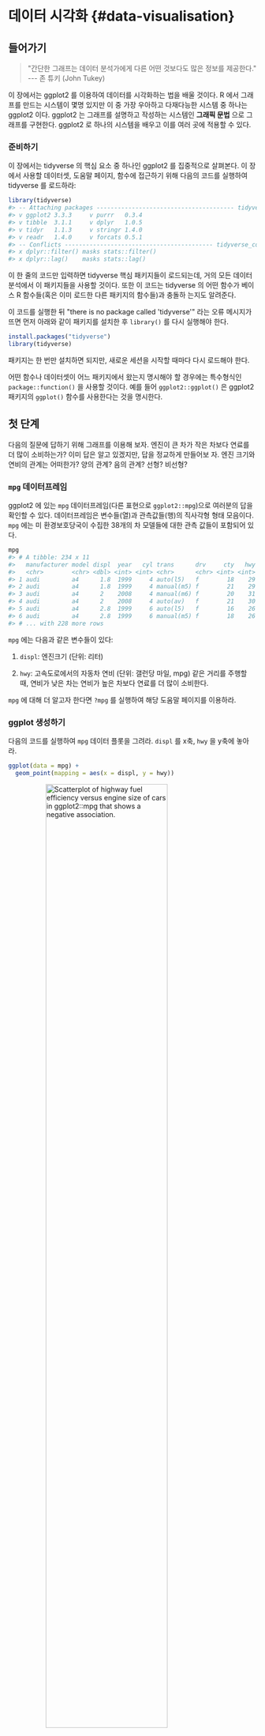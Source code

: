 # 데이터 시각화 {#data-visualisation}

## 들어가기

> "간단한 그래프는 데이터 분석가에게 다른 어떤 것보다도 많은 정보를 제공한다." 
--- 존 튜키 (John Tukey)

이 장에서는 ggplot2 를 이용하여 데이터를 시각화하는 법을 배울 것이다.
R 에서 그래프를 만드는 시스템이 몇명 있지만 이 중 가장 우아하고 다재다능한 
시스템 중 하나는 ggplot2 이다.
ggplot2 는 그래프를 설명하고 작성하는 시스템인 **그래픽 문법** 으로 그래프를 
구현한다.
ggplot2 로 하나의 시스템을 배우고 이를 여러 곳에 적용할 수 있다.

### 준비하기

이 장에서는 tidyverse 의 핵심 요소 중 하나인 ggplot2 를 집중적으로 살펴본다.
이 장에서 사용할 데이터셋, 도움말 페이지, 함수에 접근하기 위해 다음의 코드를 
실행하여 tidyverse 를 로드하라:


```r
library(tidyverse)
#> -- Attaching packages --------------------------------------- tidyverse 1.3.1 --
#> v ggplot2 3.3.3     v purrr   0.3.4
#> v tibble  3.1.1     v dplyr   1.0.5
#> v tidyr   1.1.3     v stringr 1.4.0
#> v readr   1.4.0     v forcats 0.5.1
#> -- Conflicts ------------------------------------------ tidyverse_conflicts() --
#> x dplyr::filter() masks stats::filter()
#> x dplyr::lag()    masks stats::lag()
```

이 한 줄의 코드만 입력하면 tidyverse 핵심 패키지들이 로드되는데, 거의 모든
데이터 분석에서 이 패키지들을 사용할 것이다. 또한 이 코드는 tidyverse 의 어떤 
함수가 베이스 R 함수들(혹은 이미 로드한 다른 패키지의 함수들)과 충돌하
는지도 알려준다.

이 코드를 실행한 뒤 "there is no package called 'tidyverse'" 라는 오류 메시지가 
뜨면 먼저 아래와 같이 패키지를 설치한 후 `library()` 를 다시 실행해야 한다.


```r
install.packages("tidyverse")
library(tidyverse)
```

패키지는 한 번만 설치하면 되지만, 새로운 세션을 시작할 때마다 다시 로드해야 한다.

어떤 함수나 데이터셋이 어느 패키지에서 왔는지 명시해야 할 경우에는 특수형식인 
`package::function()` 을 사용할 것이다.
예를 들어 `ggplot2::ggplot()` 은 ggplot2 패키지의 `ggplot()` 함수를 사용한다는 
것을 명시한다.

## 첫 단계

다음의 질문에 답하기 위해 그래프를 이용해 보자. 엔진이 큰 차가 작은 차보다
연료를 더 많이 소비하는가? 이미 답은 알고 있겠지만, 답을 정교하게 만들어보
자. 엔진 크기와 연비의 관계는 어떠한가? 양의 관계? 음의 관계? 선형? 비선형?

### `mpg` 데이터프레임

ggplot2 에 있는 `mpg` 데이터프레임(다른 표현으로 `ggplot2::mpg`)으로 여러분의 답을 
확인할 수 있다. 데이터프레임은 변수들(열)과 관측값들(행)의 직사각형 형태 
모음이다. `mpg` 에는 미 환경보호당국이 수집한 38개의 차 모델들에 대한 관측
값들이 포함되어 있다.


```r
mpg
#> # A tibble: 234 x 11
#>   manufacturer model displ  year   cyl trans      drv     cty   hwy fl    class 
#>   <chr>        <chr> <dbl> <int> <int> <chr>      <chr> <int> <int> <chr> <chr> 
#> 1 audi         a4      1.8  1999     4 auto(l5)   f        18    29 p     compa~
#> 2 audi         a4      1.8  1999     4 manual(m5) f        21    29 p     compa~
#> 3 audi         a4      2    2008     4 manual(m6) f        20    31 p     compa~
#> 4 audi         a4      2    2008     4 auto(av)   f        21    30 p     compa~
#> 5 audi         a4      2.8  1999     6 auto(l5)   f        16    26 p     compa~
#> 6 audi         a4      2.8  1999     6 manual(m5) f        18    26 p     compa~
#> # ... with 228 more rows
```

`mpg` 에는 다음과 같은 변수들이 있다:

1.  `displ`: 엔진크기 (단위: 리터)

2.  `hwy`:  고속도로에서의 자동차 연비 (단위: 갤런당 마일, mpg)
    같은 거리를 주행할 때, 연비가 낮은 차는 연비가 높은 차보다 연료를 더 많이 소비한다.

`mpg` 에 대해 더 알고자 한다면 `?mpg` 를 실행하여 해당 도움말 페이지를 이용하라.

### ggplot 생성하기

다음의 코드를 실행하여 `mpg` 데이터 플롯을 그려라. `displ` 를 x축, `hwy` 을 y축에 놓아라.


```r
ggplot(data = mpg) + 
  geom_point(mapping = aes(x = displ, y = hwy))
```

<img src="data-visualize_files/figure-html/unnamed-chunk-3-1.png" title="Scatterplot of highway fuel efficiency versus engine size of cars in ggplot2::mpg that shows a negative association." alt="Scatterplot of highway fuel efficiency versus engine size of cars in ggplot2::mpg that shows a negative association." width="70%" style="display: block; margin: auto;" />

이 플롯은 엔진 크기(`displ`)와 연비(`hwy`) 사이에 음의 관계가 있음을 보여준다.
다른 말로 하면 엔진이 큰 차들은 연료를 더 많이 소비한다. 
이제 연비와 엔진크기에 대한 여러분의 가설이 확인되거나 반증되었는가?

ggplot2 에서는, `ggplot()` 함수로 플롯을 시작한다.
`ggplot()` 을 하면 좌표시스템이 생성되고 레이어를 추가할 수 있다. 
`ggplot()` 의 첫 번째 인수는 그래프에서 사용할 데이터셋이다. 
따라서 `ggplot(data = mpg)` 를 하면 빈 그래프가 생성되지만,
그리 흥미로운 것이 아니므로 생략하겠다.
그래프는 `ggplot()` 에 하나 이상의 레이어를 추가해서 완성된다. 
함수 `geom_point()` 는 플롯에 점 레이어를 추가하여 산점도를 생성한다. 
ggplot2에는 여러 지옴(geom) 함수가 있는데, 각각은 플롯에 다른 유형의 레이어를 추가한다. 
이 장에서 다양한 함수를 배울 것이다.
ggplot2의 지옴 함수 각각에는 mapping 인수가 있다. 
이 인수는 데이터셋의 변수들이 시각적 속성으로 어떻게 매핑될지를 정의한다. 
이 인수는 항상 aes()와 쌍을 이루는데 `aes()` 의 `x`, `y` 인수는 x, y축으로 매핑될 변수를 지정한다. 
ggplot2 는 매핑된 변수를 `data` 인수(우리 경우엔 `mpg`)에서 찾는다.


### 그래프 작성 템플릿

이제 코드를 ggplot2로 그래프를 만드는, 재사용 가능한 템플릿으로 바꿔보자.
그래프를 만들려면 다음의 코드에서 괄호 안의 <>로 둘러쌓인 부분을, 해당되는
데이터셋, 지옴 함수, 매핑모음으로 바꾸어라.


```r
ggplot(data = <DATA>) + 
  <GEOM_FUNCTION>(mapping = aes(<MAPPINGS>))
```

The rest of this chapter will show you how to complete and extend this template to make different types of graphs.
We will begin with the `<MAPPINGS>` component.

### 연습문제

1.  Run `ggplot(data = mpg)`.
    What do you see?

2.  How many rows are in `mpg`?
    How many columns?

3.  What does the `drv` variable describe?
    Read the help for `?mpg` to find out.

4.  Make a scatterplot of `hwy` vs `cyl`.

5.  What happens if you make a scatterplot of `class` vs `drv`?
    Why is the plot not useful?

## Aesthetic mappings

> "The greatest value of a picture is when it forces us to notice what we never expected to see." --- John Tukey
In the plot below, one group of points (highlighted in red) seems to fall outside of the linear trend.
These cars have a higher mileage than you might expect.
How can you explain these cars?

<img src="data-visualize_files/figure-html/unnamed-chunk-5-1.png" title="Scatterplot of highway fuel efficiency versus engine size of cars in ggplot2::mpg that shows a negative association. Cars with engine size greater than 5 litres and highway fuel efficiency greater than 20 miles per gallon stand out from the rest of the data and are highlighted in red." alt="Scatterplot of highway fuel efficiency versus engine size of cars in ggplot2::mpg that shows a negative association. Cars with engine size greater than 5 litres and highway fuel efficiency greater than 20 miles per gallon stand out from the rest of the data and are highlighted in red." width="70%" style="display: block; margin: auto;" />

Let's hypothesize that the cars are hybrids.
One way to test this hypothesis is to look at the `class` value for each car.
The `class` variable of the `mpg` dataset classifies cars into groups such as compact, midsize, and SUV.
If the outlying points are hybrids, they should be classified as compact cars or, perhaps, subcompact cars (keep in mind that this data was collected before hybrid trucks and SUVs became popular).

You can add a third variable, like `class`, to a two dimensional scatterplot by mapping it to an **aesthetic**.
An aesthetic is a visual property of the objects in your plot.
Aesthetics include things like the size, the shape, or the color of your points.
You can display a point (like the one below) in different ways by changing the values of its aesthetic properties.
Since we already use the word "value" to describe data, let's use the word "level" to describe aesthetic properties.
Here we change the levels of a point's size, shape, and color to make the point small, triangular, or blue:

<img src="data-visualize_files/figure-html/unnamed-chunk-6-1.png" title="Diagram that shows four plotting characters next to each other. The first is a large circle, the second is a small circle, the third is a triangle, and the fourth is a blue circle." alt="Diagram that shows four plotting characters next to each other. The first is a large circle, the second is a small circle, the third is a triangle, and the fourth is a blue circle." width="70%" style="display: block; margin: auto;" />

You can convey information about your data by mapping the aesthetics in your plot to the variables in your dataset.
For example, you can map the colours of your points to the `class` variable to reveal the class of each car.


```r
ggplot(data = mpg) + 
  geom_point(mapping = aes(x = displ, y = hwy, color = class))
```

<img src="data-visualize_files/figure-html/unnamed-chunk-7-1.png" title="Scatterplot of highway fuel efficiency versus engine size of cars in ggplot2::mpg that shows a negative association. The points representing each car are coloured according to the class of the car. The legend on the right of the plot shows the mapping between colours and levels of the class variable: 2seater, compact, midsize, minivan, pickup, or suv." alt="Scatterplot of highway fuel efficiency versus engine size of cars in ggplot2::mpg that shows a negative association. The points representing each car are coloured according to the class of the car. The legend on the right of the plot shows the mapping between colours and levels of the class variable: 2seater, compact, midsize, minivan, pickup, or suv." width="70%" style="display: block; margin: auto;" />

(If you prefer British English, like Hadley, you can use `colour` instead of `color`.)

To map an aesthetic to a variable, associate the name of the aesthetic to the name of the variable inside `aes()`.
ggplot2 will automatically assign a unique level of the aesthetic (here a unique color) to each unique value of the variable, a process known as **scaling**.
ggplot2 will also add a legend that explains which levels correspond to which values.

The colours reveal that many of the unusual points (with engine size greater than 5 litres and highway fuel efficiency greater than 20 miles per gallon) are two-seater cars.
These cars don't seem like hybrids, and are, in fact, sports cars!
Sports cars have large engines like SUVs and pickup trucks, but small bodies like midsize and compact cars, which improves their gas mileage.
In hindsight, these cars were unlikely to be hybrids since they have large engines.

In the above example, we mapped `class` to the color aesthetic, but we could have mapped `class` to the size aesthetic in the same way.
In this case, the exact size of each point would reveal its class affiliation.
We get a *warning* here, because mapping an unordered variable (`class`) to an ordered aesthetic (`size`) is not a good idea.


```r
ggplot(data = mpg) + 
  geom_point(mapping = aes(x = displ, y = hwy, size = class))
#> Warning: Using size for a discrete variable is not advised.
```

<img src="data-visualize_files/figure-html/unnamed-chunk-8-1.png" title="Scatterplot of highway fuel efficiency versus engine size of cars in ggplot2::mpg that shows a negative association. The points representing each car are sized according to the class of the car. The legend on the right of the plot shows the mapping between colours and levels of the class variable -- going from small to large: 2seater, compact, midsize, minivan, pickup, or suv." alt="Scatterplot of highway fuel efficiency versus engine size of cars in ggplot2::mpg that shows a negative association. The points representing each car are sized according to the class of the car. The legend on the right of the plot shows the mapping between colours and levels of the class variable -- going from small to large: 2seater, compact, midsize, minivan, pickup, or suv." width="70%" style="display: block; margin: auto;" />

Or we could have mapped `class` to the *alpha* aesthetic, which controls the transparency of the points, or to the shape aesthetic, which controls the shape of the points.


```r
# Left
ggplot(data = mpg) + 
  geom_point(mapping = aes(x = displ, y = hwy, alpha = class))
# Right
ggplot(data = mpg) + 
  geom_point(mapping = aes(x = displ, y = hwy, shape = class))
```

<img src="data-visualize_files/figure-html/unnamed-chunk-9-1.png" title="Two scatterplots next to each other, both visualizing highway fuel efficiency versus engine size of cars in ggplot2::mpg and showing a negative association. In the plot on the left class is mapped to the alpha aesthetic, resulting in different transparency levels for each level of class. In the plot on the right class is mapped the shape aesthetic, resulting in different plotting character shapes for each level of class. Each plot comes with a legend that shows the mapping between alpha level or shape and levels of the class variable." alt="Two scatterplots next to each other, both visualizing highway fuel efficiency versus engine size of cars in ggplot2::mpg and showing a negative association. In the plot on the left class is mapped to the alpha aesthetic, resulting in different transparency levels for each level of class. In the plot on the right class is mapped the shape aesthetic, resulting in different plotting character shapes for each level of class. Each plot comes with a legend that shows the mapping between alpha level or shape and levels of the class variable." width="50%" /><img src="data-visualize_files/figure-html/unnamed-chunk-9-2.png" title="Two scatterplots next to each other, both visualizing highway fuel efficiency versus engine size of cars in ggplot2::mpg and showing a negative association. In the plot on the left class is mapped to the alpha aesthetic, resulting in different transparency levels for each level of class. In the plot on the right class is mapped the shape aesthetic, resulting in different plotting character shapes for each level of class. Each plot comes with a legend that shows the mapping between alpha level or shape and levels of the class variable." alt="Two scatterplots next to each other, both visualizing highway fuel efficiency versus engine size of cars in ggplot2::mpg and showing a negative association. In the plot on the left class is mapped to the alpha aesthetic, resulting in different transparency levels for each level of class. In the plot on the right class is mapped the shape aesthetic, resulting in different plotting character shapes for each level of class. Each plot comes with a legend that shows the mapping between alpha level or shape and levels of the class variable." width="50%" />

What happened to the SUVs?
ggplot2 will only use six shapes at a time.
By default, additional groups will go unplotted when you use the shape aesthetic.

For each aesthetic, you use `aes()` to associate the name of the aesthetic with a variable to display.
The `aes()` function gathers together each of the aesthetic mappings used by a layer and passes them to the layer's mapping argument.
The syntax highlights a useful insight about `x` and `y`: the x and y locations of a point are themselves aesthetics, visual properties that you can map to variables to display information about the data.

Once you map an aesthetic, ggplot2 takes care of the rest.
It selects a reasonable scale to use with the aesthetic, and it constructs a legend that explains the mapping between levels and values.
For x and y aesthetics, ggplot2 does not create a legend, but it creates an axis line with tick marks and a label.
The axis line acts as a legend; it explains the mapping between locations and values.

You can also *set* the aesthetic properties of your geom manually.
For example, we can make all of the points in our plot blue:


```r
ggplot(data = mpg) + 
  geom_point(mapping = aes(x = displ, y = hwy), color = "blue")
```

<img src="data-visualize_files/figure-html/unnamed-chunk-10-1.png" title="Scatterplot of highway fuel efficiency versus engine size of cars in ggplot2::mpg that shows a negative association. All points are blue." alt="Scatterplot of highway fuel efficiency versus engine size of cars in ggplot2::mpg that shows a negative association. All points are blue." width="70%" style="display: block; margin: auto;" />

Here, the color doesn't convey information about a variable, but only changes the appearance of the plot.
To set an aesthetic manually, set the aesthetic by name as an argument of your geom function; i.e. it goes *outside* of `aes()`.
You'll need to pick a level that makes sense for that aesthetic:

-   The name of a color as a character string.

-   The size of a point in mm.

-   The shape of a point as a number, as shown in Figure \@ref(fig:shapes).

<div class="figure" style="text-align: center">
<img src="data-visualize_files/figure-html/shapes-1.png" alt="Mapping between shapes and the numbers that represent them: 0 - square, 1 - circle, 2 - triangle point up, 3 - plus, 4 - cross, 5 - diamond, 6 - triangle point down, 7 - square cross, 8 - star, 9 - diamond plus, 10 - circle plus, 11 - triangles up and down, 12 - square plus, 13 - circle cross, 14 - square and triangle down, 15 - filled square, 16 - filled circle, 17 - filled triangle point-up, 18 - filled diamond, 19 - solid circle, 20 - bullet (smaller circle), 21 - filled circle blue, 22 - filled square blue, 23 - filled diamond blue, 24 - filled triangle point-up blue, 25 - filled triangle point down blue." width="75%" />
<p class="caption">(\#fig:shapes)R has 25 built in shapes that are identified by numbers. There are some seeming duplicates: for example, 0, 15, and 22 are all squares. The difference comes from the interaction of the `colour` and `fill` aesthetics. The hollow shapes (0--14) have a border determined by `colour`; the solid shapes (15--20) are filled with `colour`; the filled shapes (21--24) have a border of `colour` and are filled with `fill`.</p>
</div>
### Exercises
1.  What's gone wrong with this code?
    Why are the points not blue?
    
    ```r
    ggplot(data = mpg) + 
      geom_point(mapping = aes(x = displ, y = hwy, color = "blue"))
    ```
    
    <img src="data-visualize_files/figure-html/unnamed-chunk-11-1.png" title="Scatterplot of highway fuel efficiency versus engine size of cars in ggplot2::mpg that shows a negative association. All points are red and the legend shows a red point that is mapped to the word 'blue'." alt="Scatterplot of highway fuel efficiency versus engine size of cars in ggplot2::mpg that shows a negative association. All points are red and the legend shows a red point that is mapped to the word 'blue'." width="70%" style="display: block; margin: auto;" />

2.  Which variables in `mpg` are categorical?
    Which variables are continuous?
    (Hint: type `?mpg` to read the documentation for the dataset).
    How can you see this information when you run `mpg`?

3.  Map a continuous variable to `color`, `size`, and `shape`.
    How do these aesthetics behave differently for categorical vs. continuous variables?

4.  What happens if you map the same variable to multiple aesthetics?

5.  What does the `stroke` aesthetic do?
    What shapes does it work with?
    (Hint: use `?geom_point`)

6.  What happens if you map an aesthetic to something other than a variable name, like `aes(colour = displ < 5)`?
    Note, you'll also need to specify x and y.

## Common problems

As you start to run R code, you're likely to run into problems.
Don't worry --- it happens to everyone.
I have been writing R code for years, and every day I still write code that doesn't work!

Start by carefully comparing the code that you're running to the code in the book.
R is extremely picky, and a misplaced character can make all the difference.
Make sure that every `(` is matched with a `)` and every `"` is paired with another `"`.
Sometimes you'll run the code and nothing happens.
Check the left-hand of your console: if it's a `+`, it means that R doesn't think you've typed a complete expression and it's waiting for you to finish it.
In this case, it's usually easy to start from scratch again by pressing ESCAPE to abort processing the current command.

One common problem when creating ggplot2 graphics is to put the `+` in the wrong place: it has to come at the end of the line, not the start.
In other words, make sure you haven't accidentally written code like this:

``` {.r}
ggplot(data = mpg) 
+ geom_point(mapping = aes(x = displ, y = hwy))
```

If you're still stuck, try the help.
You can get help about any R function by running `?function_name` in the console, or selecting the function name and pressing F1 in RStudio.
Don't worry if the help doesn't seem that helpful - instead skip down to the examples and look for code that matches what you're trying to do.

If that doesn't help, carefully read the error message.
Sometimes the answer will be buried there!
But when you're new to R, the answer might be in the error message but you don't yet know how to understand it.
Another great tool is Google: try googling the error message, as it's likely someone else has had the same problem, and has gotten help online.

## Facets

One way to add additional variables is with aesthetics.
Another way, particularly useful for categorical variables, is to split your plot into **facets**, subplots that each display one subset of the data.

To facet your plot by a single variable, use `facet_wrap()`.
The first argument of `facet_wrap()` is a formula, which you create with `~` followed by a variable name (here, "formula" is the bane if a data structure in R, not a synonym for "equation").
The variable that you pass to `facet_wrap()` should be discrete.


```r
ggplot(data = mpg) + 
  geom_point(mapping = aes(x = displ, y = hwy)) + 
  facet_grid(drv ~ cyl)
```

<img src="data-visualize_files/figure-html/unnamed-chunk-12-1.png" title="Scatterplot of highway fuel efficiency versus engine size of cars in ggplot2::mpg, faceted by class, with facets spanning two rows." alt="Scatterplot of highway fuel efficiency versus engine size of cars in ggplot2::mpg, faceted by class, with facets spanning two rows." width="70%" style="display: block; margin: auto;" />

To facet your plot on the combination of two variables, add `facet_grid()` to your plot call.
The first argument of `facet_grid()` is also a formula.
This time the formula should contain two variable names separated by a `~`.


```r
ggplot(data = mpg) + 
  geom_point(mapping = aes(x = displ, y = hwy)) + 
  facet_grid(drv ~ cyl)
```

<img src="data-visualize_files/figure-html/unnamed-chunk-13-1.png" title="Scatterplot of highway fuel efficiency versus engine size of cars in ggplot2::mpg, faceted by number of cylinders across rows and by type of drive train across columns. This results in a 4x3 grid of 12 facets. Some of these facets have no observations: 5 cylinders and 4 wheel drive, 4 or 5 cylinders and front wheel drive." alt="Scatterplot of highway fuel efficiency versus engine size of cars in ggplot2::mpg, faceted by number of cylinders across rows and by type of drive train across columns. This results in a 4x3 grid of 12 facets. Some of these facets have no observations: 5 cylinders and 4 wheel drive, 4 or 5 cylinders and front wheel drive." width="70%" style="display: block; margin: auto;" />

If you prefer to not facet in the rows or columns dimension, use a `.` instead of a variable name, e.g. `+ facet_grid(. ~ cyl)`.

### Exercises

1.  What happens if you facet on a continuous variable?

2.  What do the empty cells in plot with `facet_grid(drv ~ cyl)` mean?
    How do they relate to this plot?

    
    ```r
    ggplot(data = mpg) + 
      geom_point(mapping = aes(x = drv, y = cyl))
    ```
    
    <img src="data-visualize_files/figure-html/unnamed-chunk-14-1.png" title="Scatterplot of number of cycles versus type of drive train of cars in ggplot2::mpg. Shows that there are no cars with 5 cylinders that are 4 wheel drive or with 4 or 5 cylinders that are front wheel drive." alt="Scatterplot of number of cycles versus type of drive train of cars in ggplot2::mpg. Shows that there are no cars with 5 cylinders that are 4 wheel drive or with 4 or 5 cylinders that are front wheel drive." width="70%" style="display: block; margin: auto;" />

3.  What plots does the following code make?
    What does `.` do?

    
    ```r
    ggplot(data = mpg) + 
      geom_point(mapping = aes(x = displ, y = hwy)) +
      facet_grid(drv ~ .)
    ggplot(data = mpg) + 
      geom_point(mapping = aes(x = displ, y = hwy)) +
      facet_grid(. ~ cyl)
    ```

4.  Take the first faceted plot in this section:

    
    ```r
    ggplot(data = mpg) + 
      geom_point(mapping = aes(x = displ, y = hwy)) + 
      facet_wrap(~ class, nrow = 2)
    ```

    What are the advantages to using faceting instead of the colour aesthetic?
    What are the disadvantages?
    How might the balance change if you had a larger dataset?

5.  Read `?facet_wrap`.
    What does `nrow` do?
    What does `ncol` do?
    What other options control the layout of the individual panels?
    Why doesn't `facet_grid()` have `nrow` and `ncol` arguments?

6.  Which of the following two plots makes it easier to compare engine size (`displ`) across cars with different drive trains?
    What does this say about when to place a faceting variable across rows or columns?

    
    ```r
    ggplot(data = mpg) + 
      geom_point(mapping = aes(x = displ, y = hwy)) + 
      facet_grid(drv ~ .)
    ggplot(data = mpg) + 
      geom_point(mapping = aes(x = displ, y = hwy)) + 
      facet_grid(. ~ drv)
    ```
    
    <img src="data-visualize_files/figure-html/unnamed-chunk-17-1.png" title="Two faceted plots, both visualizing highway fuel efficiency versus engine size of cars in ggplot2::mpg, faceted by drive train. In the top plot, facet are organized across rows and in the second, across columns." alt="Two faceted plots, both visualizing highway fuel efficiency versus engine size of cars in ggplot2::mpg, faceted by drive train. In the top plot, facet are organized across rows and in the second, across columns." width="70%" style="display: block; margin: auto;" /><img src="data-visualize_files/figure-html/unnamed-chunk-17-2.png" title="Two faceted plots, both visualizing highway fuel efficiency versus engine size of cars in ggplot2::mpg, faceted by drive train. In the top plot, facet are organized across rows and in the second, across columns." alt="Two faceted plots, both visualizing highway fuel efficiency versus engine size of cars in ggplot2::mpg, faceted by drive train. In the top plot, facet are organized across rows and in the second, across columns." width="70%" style="display: block; margin: auto;" />

7.  Recreate this plot using `facet_wrap()` instead of `facet_grid()`.
    How do the positions of the facet labels change?

    
    ```r
    ggplot(data = mpg) + 
      geom_point(mapping = aes(x = displ, y = hwy)) +
      facet_grid(drv ~ .)
    ```
    
    <img src="data-visualize_files/figure-html/unnamed-chunk-18-1.png" title="Scatterplot of highway fuel efficiency versus engine size of cars in ggplot2::mpg, faceted by type of drive train across rows." alt="Scatterplot of highway fuel efficiency versus engine size of cars in ggplot2::mpg, faceted by type of drive train across rows." width="70%" style="display: block; margin: auto;" />

## Geometric objects

How are these two plots similar?

<img src="data-visualize_files/figure-html/unnamed-chunk-19-1.png" title="Two plots: the plot on the left is a scatterplot of highway fuel efficiency versus engine size of cars in ggplot2::mpg and the plot on the right shows a smooth curve that follows the trajectory of the relationship between these variables. A confidence interval around the smooth curve is also displayed." alt="Two plots: the plot on the left is a scatterplot of highway fuel efficiency versus engine size of cars in ggplot2::mpg and the plot on the right shows a smooth curve that follows the trajectory of the relationship between these variables. A confidence interval around the smooth curve is also displayed." width="50%" /><img src="data-visualize_files/figure-html/unnamed-chunk-19-2.png" title="Two plots: the plot on the left is a scatterplot of highway fuel efficiency versus engine size of cars in ggplot2::mpg and the plot on the right shows a smooth curve that follows the trajectory of the relationship between these variables. A confidence interval around the smooth curve is also displayed." alt="Two plots: the plot on the left is a scatterplot of highway fuel efficiency versus engine size of cars in ggplot2::mpg and the plot on the right shows a smooth curve that follows the trajectory of the relationship between these variables. A confidence interval around the smooth curve is also displayed." width="50%" />

Both plots contain the same x variable, the same y variable, and both describe the same data.
But the plots are not identical.
Each plot uses a different visual object to represent the data.
In ggplot2 syntax, we say that they use different **geoms**.

A **geom** is the geometrical object that a plot uses to represent data.
People often describe plots by the type of geom that the plot uses.
For example, bar charts use bar geoms, line charts use line geoms, boxplots use boxplot geoms, and so on.
Scatterplots break the trend; they use the point geom.
As we see above, you can use different geoms to plot the same data.
The plot on the left uses the point geom, and the plot on the right uses the smooth geom, a smooth line fitted to the data.

To change the geom in your plot, change the geom function that you add to `ggplot()`.
For instance, to make the plots above, you can use this code:


```r
# left
ggplot(data = mpg) + 
  geom_point(mapping = aes(x = displ, y = hwy))
# right
ggplot(data = mpg) + 
  geom_smooth(mapping = aes(x = displ, y = hwy))
```

Every geom function in ggplot2 takes a `mapping` argument.
However, not every aesthetic works with every geom.
You could set the shape of a point, but you couldn't set the "shape" of a line.
On the other hand, you *could* set the linetype of a line.
`geom_smooth()` will draw a different line, with a different linetype, for each unique value of the variable that you map to linetype.


```r
ggplot(data = mpg) + 
  geom_smooth(mapping = aes(x = displ, y = hwy, linetype = drv))
```

<img src="data-visualize_files/figure-html/unnamed-chunk-21-1.png" title="A plot of highway fuel efficiency versus engine size of cars in ggplot2::mpg. The data are represented with smooth curves, which use a different line type (solid, dashed, or long dashed) for each type of drive train. Confidence intervals around the smooth curves are also displayed." alt="A plot of highway fuel efficiency versus engine size of cars in ggplot2::mpg. The data are represented with smooth curves, which use a different line type (solid, dashed, or long dashed) for each type of drive train. Confidence intervals around the smooth curves are also displayed." width="70%" style="display: block; margin: auto;" />

Here `geom_smooth()` separates the cars into three lines based on their `drv` value, which describes a car's drive train.
One line describes all of the points with a `4` value, one line describes all of the points with an `f` value, and one line describes all of the points with an `r` value.
Here, `4` stands for four-wheel drive, `f` for front-wheel drive, and `r` for rear-wheel drive.

If this sounds strange, we can make it more clear by overlaying the lines on top of the raw data and then colouring everything according to `drv`.

<img src="data-visualize_files/figure-html/unnamed-chunk-22-1.png" title="A plot of highway fuel efficiency versus engine size of cars in ggplot2::mpg. The data are represented with points (coloured by drive train) as well as smooth curves (where line type is determined based on drive train as well). Confidence intervals around the smooth curves are also displayed." alt="A plot of highway fuel efficiency versus engine size of cars in ggplot2::mpg. The data are represented with points (coloured by drive train) as well as smooth curves (where line type is determined based on drive train as well). Confidence intervals around the smooth curves are also displayed." width="70%" style="display: block; margin: auto;" />

Notice that this plot contains two geoms in the same graph!
If this makes you excited, buckle up.
You will learn how to place multiple geoms in the same plot very soon.

ggplot2 provides over 40 geoms, and extension packages provide even more (see <https://exts.ggplot2.tidyverse.org/gallery/> for a sampling).
The best way to get a comprehensive overview is the ggplot2 cheatsheet, which you can find at <http://rstudio.com/resources/cheatsheets>.
To learn more about any single geom, use help, e.g. `?geom_smooth`.

Many geoms, like `geom_smooth()`, use a single geometric object to display multiple rows of data.
For these geoms, you can set the `group` aesthetic to a categorical variable to draw multiple objects.
ggplot2 will draw a separate object for each unique value of the grouping variable.
In practice, ggplot2 will automatically group the data for these geoms whenever you map an aesthetic to a discrete variable (as in the `linetype` example).
It is convenient to rely on this feature because the group aesthetic by itself does not add a legend or distinguishing features to the geoms.


```r
ggplot(data = mpg) +
  geom_smooth(mapping = aes(x = displ, y = hwy))
              
ggplot(data = mpg) +
  geom_smooth(mapping = aes(x = displ, y = hwy, group = drv))
    
ggplot(data = mpg) +
  geom_smooth(
    mapping = aes(x = displ, y = hwy, color = drv),
    show.legend = FALSE
  )
```

<img src="data-visualize_files/figure-html/unnamed-chunk-23-1.png" title="Three plots, each with highway fuel efficiency on the y-axis and engine size of cars in ggplot2::mpg, where data are represented by a smooth curve. The first plot only has these two variables, the center plot has three separate smooth curves for each level of drive train, and the right plot not only has the same three separate smooth curves for each level of drive train but these curves are plotted in different colours, without a legend explaining which color maps to which level. Confidence intervals around the smooth curves are also displayed." alt="Three plots, each with highway fuel efficiency on the y-axis and engine size of cars in ggplot2::mpg, where data are represented by a smooth curve. The first plot only has these two variables, the center plot has three separate smooth curves for each level of drive train, and the right plot not only has the same three separate smooth curves for each level of drive train but these curves are plotted in different colours, without a legend explaining which color maps to which level. Confidence intervals around the smooth curves are also displayed." width="33%" /><img src="data-visualize_files/figure-html/unnamed-chunk-23-2.png" title="Three plots, each with highway fuel efficiency on the y-axis and engine size of cars in ggplot2::mpg, where data are represented by a smooth curve. The first plot only has these two variables, the center plot has three separate smooth curves for each level of drive train, and the right plot not only has the same three separate smooth curves for each level of drive train but these curves are plotted in different colours, without a legend explaining which color maps to which level. Confidence intervals around the smooth curves are also displayed." alt="Three plots, each with highway fuel efficiency on the y-axis and engine size of cars in ggplot2::mpg, where data are represented by a smooth curve. The first plot only has these two variables, the center plot has three separate smooth curves for each level of drive train, and the right plot not only has the same three separate smooth curves for each level of drive train but these curves are plotted in different colours, without a legend explaining which color maps to which level. Confidence intervals around the smooth curves are also displayed." width="33%" /><img src="data-visualize_files/figure-html/unnamed-chunk-23-3.png" title="Three plots, each with highway fuel efficiency on the y-axis and engine size of cars in ggplot2::mpg, where data are represented by a smooth curve. The first plot only has these two variables, the center plot has three separate smooth curves for each level of drive train, and the right plot not only has the same three separate smooth curves for each level of drive train but these curves are plotted in different colours, without a legend explaining which color maps to which level. Confidence intervals around the smooth curves are also displayed." alt="Three plots, each with highway fuel efficiency on the y-axis and engine size of cars in ggplot2::mpg, where data are represented by a smooth curve. The first plot only has these two variables, the center plot has three separate smooth curves for each level of drive train, and the right plot not only has the same three separate smooth curves for each level of drive train but these curves are plotted in different colours, without a legend explaining which color maps to which level. Confidence intervals around the smooth curves are also displayed." width="33%" />

To display multiple geoms in the same plot, add multiple geom functions to `ggplot()`:


```r
ggplot(data = mpg) + 
  geom_point(mapping = aes(x = displ, y = hwy)) +
  geom_smooth(mapping = aes(x = displ, y = hwy))
```

<img src="data-visualize_files/figure-html/unnamed-chunk-24-1.png" title="Scatterplot of highway fuel efficiency versus engine size of cars in ggplot2::mpg with a smooth curve overlaid. A confidence interval around the smooth curves is also displayed." alt="Scatterplot of highway fuel efficiency versus engine size of cars in ggplot2::mpg with a smooth curve overlaid. A confidence interval around the smooth curves is also displayed." width="70%" style="display: block; margin: auto;" />

This, however, introduces some duplication in our code.
Imagine if you wanted to change the y-axis to display `cty` instead of `hwy`.
You'd need to change the variable in two places, and you might forget to update one.
You can avoid this type of repetition by passing a set of mappings to `ggplot()`.
ggplot2 will treat these mappings as global mappings that apply to each geom in the graph.
In other words, this code will produce the same plot as the previous code:


```r
ggplot(data = mpg, mapping = aes(x = displ, y = hwy)) + 
  geom_point() + 
  geom_smooth()
```

If you place mappings in a geom function, ggplot2 will treat them as local mappings for the layer.
It will use these mappings to extend or overwrite the global mappings *for that layer only*.
This makes it possible to display different aesthetics in different layers.


```r
ggplot(data = mpg, mapping = aes(x = displ, y = hwy)) + 
  geom_point(mapping = aes(color = class)) + 
  geom_smooth()
```

<img src="data-visualize_files/figure-html/unnamed-chunk-26-1.png" title="Scatterplot of highway fuel efficiency versus engine size of cars in ggplot2::mpg, where points are coloured according to the car class. A smooth curve following the trajectory of the relationship between highway fuel efficiency versus engine size of cars is overlaid along with a confidence interval around it." alt="Scatterplot of highway fuel efficiency versus engine size of cars in ggplot2::mpg, where points are coloured according to the car class. A smooth curve following the trajectory of the relationship between highway fuel efficiency versus engine size of cars is overlaid along with a confidence interval around it." width="70%" style="display: block; margin: auto;" />

You can use the same idea to specify different `data` for each layer.
Here, our smooth line displays just a subset of the `mpg` dataset, the subcompact cars.
The local data argument in `geom_smooth()` overrides the global data argument in `ggplot()` for that layer only.


```r
ggplot(data = mpg, mapping = aes(x = displ, y = hwy)) + 
  geom_point(mapping = aes(color = class)) + 
  geom_smooth(data = filter(mpg, class == "subcompact"), se = FALSE)
```

<img src="data-visualize_files/figure-html/unnamed-chunk-27-1.png" title="Scatterplot of highway fuel efficiency versus engine size of cars in ggplot2::mpg, where points are coloured according to the car class. A smooth curve following the trajectory of the relationship between highway fuel efficiency versus engine size of subcompact cars is overlaid along with a confidence interval around it." alt="Scatterplot of highway fuel efficiency versus engine size of cars in ggplot2::mpg, where points are coloured according to the car class. A smooth curve following the trajectory of the relationship between highway fuel efficiency versus engine size of subcompact cars is overlaid along with a confidence interval around it." width="70%" style="display: block; margin: auto;" />

(You'll learn how `filter()` works in the chapter on data transformations: for now, just know that this command selects only the subcompact cars.)

### Exercises

1.  What geom would you use to draw a line chart?
    A boxplot?
    A histogram?
    An area chart?

2.  Run this code in your head and predict what the output will look like.
    Then, run the code in R and check your predictions.

    
    ```r
    ggplot(data = mpg, mapping = aes(x = displ, y = hwy, color = drv)) + 
      geom_point() + 
      geom_smooth(se = FALSE)
    ```

3.  What does `show.legend = FALSE` do?
    What happens if you remove it?\
    Why do you think I used it earlier in the chapter?

4.  What does the `se` argument to `geom_smooth()` do?

5.  Will these two graphs look different?
    Why/why not?

    
    ```r
    ggplot(data = mpg, mapping = aes(x = displ, y = hwy)) + 
      geom_point() + 
      geom_smooth()
    ggplot() + 
      geom_point(data = mpg, mapping = aes(x = displ, y = hwy)) + 
      geom_smooth(data = mpg, mapping = aes(x = displ, y = hwy))
    ```

6.  Recreate the R code necessary to generate the following graphs.
    Note that wherever a categorical variable is used in the plot, it's `drv`.

    <img src="data-visualize_files/figure-html/unnamed-chunk-30-1.png" title="There are six scatterplots in this figure, arranged in a 3x2 grid. In all plots highway fuel efficiency of cars in ggplot2::mpg are on the y-axis and engine size is on the x-axis. The first plot shows all points in black with a smooth curve overlaid on them. In the second plot points are also all black, with separate smooth curves overlaid for each level of drive train. On the third plot, points and the smooth curves are represented in different colours for each level of drive train. In the fourth plot the points are represented in different colours for each level of drive train but there is only a single smooth line fitted to the whole data. In the fifth plot, points are represented in different colours for each level of drive train, and a separate smooth curve with different line types are fitted to each level of drive train. And finally in the sixth plot points are represented in different colours for each level of drive train and they have a thick white border." alt="There are six scatterplots in this figure, arranged in a 3x2 grid. In all plots highway fuel efficiency of cars in ggplot2::mpg are on the y-axis and engine size is on the x-axis. The first plot shows all points in black with a smooth curve overlaid on them. In the second plot points are also all black, with separate smooth curves overlaid for each level of drive train. On the third plot, points and the smooth curves are represented in different colours for each level of drive train. In the fourth plot the points are represented in different colours for each level of drive train but there is only a single smooth line fitted to the whole data. In the fifth plot, points are represented in different colours for each level of drive train, and a separate smooth curve with different line types are fitted to each level of drive train. And finally in the sixth plot points are represented in different colours for each level of drive train and they have a thick white border." width="50%" /><img src="data-visualize_files/figure-html/unnamed-chunk-30-2.png" title="There are six scatterplots in this figure, arranged in a 3x2 grid. In all plots highway fuel efficiency of cars in ggplot2::mpg are on the y-axis and engine size is on the x-axis. The first plot shows all points in black with a smooth curve overlaid on them. In the second plot points are also all black, with separate smooth curves overlaid for each level of drive train. On the third plot, points and the smooth curves are represented in different colours for each level of drive train. In the fourth plot the points are represented in different colours for each level of drive train but there is only a single smooth line fitted to the whole data. In the fifth plot, points are represented in different colours for each level of drive train, and a separate smooth curve with different line types are fitted to each level of drive train. And finally in the sixth plot points are represented in different colours for each level of drive train and they have a thick white border." alt="There are six scatterplots in this figure, arranged in a 3x2 grid. In all plots highway fuel efficiency of cars in ggplot2::mpg are on the y-axis and engine size is on the x-axis. The first plot shows all points in black with a smooth curve overlaid on them. In the second plot points are also all black, with separate smooth curves overlaid for each level of drive train. On the third plot, points and the smooth curves are represented in different colours for each level of drive train. In the fourth plot the points are represented in different colours for each level of drive train but there is only a single smooth line fitted to the whole data. In the fifth plot, points are represented in different colours for each level of drive train, and a separate smooth curve with different line types are fitted to each level of drive train. And finally in the sixth plot points are represented in different colours for each level of drive train and they have a thick white border." width="50%" /><img src="data-visualize_files/figure-html/unnamed-chunk-30-3.png" title="There are six scatterplots in this figure, arranged in a 3x2 grid. In all plots highway fuel efficiency of cars in ggplot2::mpg are on the y-axis and engine size is on the x-axis. The first plot shows all points in black with a smooth curve overlaid on them. In the second plot points are also all black, with separate smooth curves overlaid for each level of drive train. On the third plot, points and the smooth curves are represented in different colours for each level of drive train. In the fourth plot the points are represented in different colours for each level of drive train but there is only a single smooth line fitted to the whole data. In the fifth plot, points are represented in different colours for each level of drive train, and a separate smooth curve with different line types are fitted to each level of drive train. And finally in the sixth plot points are represented in different colours for each level of drive train and they have a thick white border." alt="There are six scatterplots in this figure, arranged in a 3x2 grid. In all plots highway fuel efficiency of cars in ggplot2::mpg are on the y-axis and engine size is on the x-axis. The first plot shows all points in black with a smooth curve overlaid on them. In the second plot points are also all black, with separate smooth curves overlaid for each level of drive train. On the third plot, points and the smooth curves are represented in different colours for each level of drive train. In the fourth plot the points are represented in different colours for each level of drive train but there is only a single smooth line fitted to the whole data. In the fifth plot, points are represented in different colours for each level of drive train, and a separate smooth curve with different line types are fitted to each level of drive train. And finally in the sixth plot points are represented in different colours for each level of drive train and they have a thick white border." width="50%" /><img src="data-visualize_files/figure-html/unnamed-chunk-30-4.png" title="There are six scatterplots in this figure, arranged in a 3x2 grid. In all plots highway fuel efficiency of cars in ggplot2::mpg are on the y-axis and engine size is on the x-axis. The first plot shows all points in black with a smooth curve overlaid on them. In the second plot points are also all black, with separate smooth curves overlaid for each level of drive train. On the third plot, points and the smooth curves are represented in different colours for each level of drive train. In the fourth plot the points are represented in different colours for each level of drive train but there is only a single smooth line fitted to the whole data. In the fifth plot, points are represented in different colours for each level of drive train, and a separate smooth curve with different line types are fitted to each level of drive train. And finally in the sixth plot points are represented in different colours for each level of drive train and they have a thick white border." alt="There are six scatterplots in this figure, arranged in a 3x2 grid. In all plots highway fuel efficiency of cars in ggplot2::mpg are on the y-axis and engine size is on the x-axis. The first plot shows all points in black with a smooth curve overlaid on them. In the second plot points are also all black, with separate smooth curves overlaid for each level of drive train. On the third plot, points and the smooth curves are represented in different colours for each level of drive train. In the fourth plot the points are represented in different colours for each level of drive train but there is only a single smooth line fitted to the whole data. In the fifth plot, points are represented in different colours for each level of drive train, and a separate smooth curve with different line types are fitted to each level of drive train. And finally in the sixth plot points are represented in different colours for each level of drive train and they have a thick white border." width="50%" /><img src="data-visualize_files/figure-html/unnamed-chunk-30-5.png" title="There are six scatterplots in this figure, arranged in a 3x2 grid. In all plots highway fuel efficiency of cars in ggplot2::mpg are on the y-axis and engine size is on the x-axis. The first plot shows all points in black with a smooth curve overlaid on them. In the second plot points are also all black, with separate smooth curves overlaid for each level of drive train. On the third plot, points and the smooth curves are represented in different colours for each level of drive train. In the fourth plot the points are represented in different colours for each level of drive train but there is only a single smooth line fitted to the whole data. In the fifth plot, points are represented in different colours for each level of drive train, and a separate smooth curve with different line types are fitted to each level of drive train. And finally in the sixth plot points are represented in different colours for each level of drive train and they have a thick white border." alt="There are six scatterplots in this figure, arranged in a 3x2 grid. In all plots highway fuel efficiency of cars in ggplot2::mpg are on the y-axis and engine size is on the x-axis. The first plot shows all points in black with a smooth curve overlaid on them. In the second plot points are also all black, with separate smooth curves overlaid for each level of drive train. On the third plot, points and the smooth curves are represented in different colours for each level of drive train. In the fourth plot the points are represented in different colours for each level of drive train but there is only a single smooth line fitted to the whole data. In the fifth plot, points are represented in different colours for each level of drive train, and a separate smooth curve with different line types are fitted to each level of drive train. And finally in the sixth plot points are represented in different colours for each level of drive train and they have a thick white border." width="50%" /><img src="data-visualize_files/figure-html/unnamed-chunk-30-6.png" title="There are six scatterplots in this figure, arranged in a 3x2 grid. In all plots highway fuel efficiency of cars in ggplot2::mpg are on the y-axis and engine size is on the x-axis. The first plot shows all points in black with a smooth curve overlaid on them. In the second plot points are also all black, with separate smooth curves overlaid for each level of drive train. On the third plot, points and the smooth curves are represented in different colours for each level of drive train. In the fourth plot the points are represented in different colours for each level of drive train but there is only a single smooth line fitted to the whole data. In the fifth plot, points are represented in different colours for each level of drive train, and a separate smooth curve with different line types are fitted to each level of drive train. And finally in the sixth plot points are represented in different colours for each level of drive train and they have a thick white border." alt="There are six scatterplots in this figure, arranged in a 3x2 grid. In all plots highway fuel efficiency of cars in ggplot2::mpg are on the y-axis and engine size is on the x-axis. The first plot shows all points in black with a smooth curve overlaid on them. In the second plot points are also all black, with separate smooth curves overlaid for each level of drive train. On the third plot, points and the smooth curves are represented in different colours for each level of drive train. In the fourth plot the points are represented in different colours for each level of drive train but there is only a single smooth line fitted to the whole data. In the fifth plot, points are represented in different colours for each level of drive train, and a separate smooth curve with different line types are fitted to each level of drive train. And finally in the sixth plot points are represented in different colours for each level of drive train and they have a thick white border." width="50%" />
## Statistical transformations
Next, let's take a look at a bar chart.
Bar charts seem simple, but they are interesting because they reveal something subtle about plots.
Consider a basic bar chart, as drawn with `geom_bar()`.
The following chart displays the total number of diamonds in the `diamonds` dataset, grouped by `cut`.
The `diamonds` dataset is in the ggplot2 package and contains information on \~54,000 diamonds, including the `price`, `carat`, `color`, `clarity`, and `cut` of each diamond.
The chart shows that more diamonds are available with high quality cuts than with low quality cuts.

```r
ggplot(data = diamonds) + 
  geom_bar(mapping = aes(x = cut))
```

<img src="data-visualize_files/figure-html/unnamed-chunk-31-1.png" title="Bar chart of number of each each cut of diamond in the ggplots::diamonds dataset. There are roughly 1500 fair diamonds, 5000 good, 12000 very good, 14000 premium, and 22000 ideal cut diamonds." alt="Bar chart of number of each each cut of diamond in the ggplots::diamonds dataset. There are roughly 1500 fair diamonds, 5000 good, 12000 very good, 14000 premium, and 22000 ideal cut diamonds." width="70%" style="display: block; margin: auto;" />

On the x-axis, the chart displays `cut`, a variable from `diamonds`.
On the y-axis, it displays count, but count is not a variable in `diamonds`!
Where does count come from?
Many graphs, like scatterplots, plot the raw values of your dataset.
Other graphs, like bar charts, calculate new values to plot:

-   bar charts, histograms, and frequency polygons bin your data and then plot bin counts, the number of points that fall in each bin.

-   smoothers fit a model to your data and then plot predictions from the model.

-   boxplots compute a robust summary of the distribution and then display a specially formatted box.

The algorithm used to calculate new values for a graph is called a **stat**, short for statistical transformation.
The figure below describes how this process works with `geom_bar()`.

<img src="images/visualization-stat-bar.png" title="A figure demonstrating three steps of creating a bar chart: 1. geom_bar() begins with the diamonds data set. 2. geom_bar() transforms the data with the &quot;count&quot; stat, which returns a data set of cut values and counts. 3. geom_bar() uses the transformed data to build the plot. cut is mapped to the x-axis, count is mapped to the y-axis." alt="A figure demonstrating three steps of creating a bar chart: 1. geom_bar() begins with the diamonds data set. 2. geom_bar() transforms the data with the &quot;count&quot; stat, which returns a data set of cut values and counts. 3. geom_bar() uses the transformed data to build the plot. cut is mapped to the x-axis, count is mapped to the y-axis." width="100%" style="display: block; margin: auto;" />

You can learn which stat a geom uses by inspecting the default value for the `stat` argument.
For example, `?geom_bar` shows that the default value for `stat` is "count", which means that `geom_bar()` uses `stat_count()`.
`stat_count()` is documented on the same page as `geom_bar()`, and if you scroll down you can find a section called "Computed variables".
That describes how it computes two new variables: `count` and `prop`.

You can generally use geoms and stats interchangeably.
For example, you can recreate the previous plot using `stat_count()` instead of `geom_bar()`:


```r
ggplot(data = diamonds) + 
  stat_count(mapping = aes(x = cut))
```

<img src="data-visualize_files/figure-html/unnamed-chunk-33-1.png" title="Bar chart of number of each each cut of diamond in the ggplots::diamonds dataset. There are roughly 1500 fair diamonds, 5000 good, 12000 very good, 14000 premium, and 22000 ideal cut diamonds." alt="Bar chart of number of each each cut of diamond in the ggplots::diamonds dataset. There are roughly 1500 fair diamonds, 5000 good, 12000 very good, 14000 premium, and 22000 ideal cut diamonds." width="70%" style="display: block; margin: auto;" />

This works because every geom has a default stat; and every stat has a default geom.
This means that you can typically use geoms without worrying about the underlying statistical transformation.
There are three reasons you might need to use a stat explicitly:

1.  You might want to override the default stat.
    In the code below, I change the stat of `geom_bar()` from count (the default) to identity.
    This lets me map the height of the bars to the raw values of a $y$ variable.
    Unfortunately when people talk about bar charts casually, they might be referring to this type of bar chart, where the height of the bar is already present in the data, or the previous bar chart where the height of the bar is generated by counting rows.

    
    ```r
    demo <- tribble(
      ~cut,         ~freq,
      "Fair",       1610,
      "Good",       4906,
      "Very Good",  12082,
      "Premium",    13791,
      "Ideal",      21551
    )
    ggplot(data = demo) +
      geom_bar(mapping = aes(x = cut, y = freq), stat = "identity")
    ```
    
    <img src="data-visualize_files/figure-html/unnamed-chunk-34-1.png" title="Bar chart of number of each each cut of diamond in the ggplots::diamonds dataset. There are roughly 1500 fair diamonds, 5000 good, 22000 ideal, 14000 premium, and 12000 very good, cut diamonds." alt="Bar chart of number of each each cut of diamond in the ggplots::diamonds dataset. There are roughly 1500 fair diamonds, 5000 good, 22000 ideal, 14000 premium, and 12000 very good, cut diamonds." width="70%" style="display: block; margin: auto;" />

    (Don't worry that you haven't seen `<-` or `tribble()` before.
    You might be able to guess at their meaning from the context, and you'll learn exactly what they do soon!)

2.  You might want to override the default mapping from transformed variables to aesthetics.
    For example, you might want to display a bar chart of proportions, rather than counts:

    
    ```r
    ggplot(data = diamonds) + 
      geom_bar(mapping = aes(x = cut, y = after_stat(prop), group = 1))
    ```
    
    <img src="data-visualize_files/figure-html/unnamed-chunk-35-1.png" title="Bar chart of proportion of each each cut of diamond in the ggplots::diamonds dataset. Roughly, fair diamonds make up 0.03, good 0.09, very good 0.22, premium 26, and ideal 0.40." alt="Bar chart of proportion of each each cut of diamond in the ggplots::diamonds dataset. Roughly, fair diamonds make up 0.03, good 0.09, very good 0.22, premium 26, and ideal 0.40." width="70%" style="display: block; margin: auto;" />

    To find the variables computed by the stat, look for the section titled "computed variables" in the help for `geom_bar()`.

3.  You might want to draw greater attention to the statistical transformation in your code.
    For example, you might use `stat_summary()`, which summarises the y values for each unique x value, to draw attention to the summary that you're computing:

    
    ```r
    ggplot(data = diamonds) + 
      stat_summary(
        mapping = aes(x = cut, y = depth),
        fun.min = min,
        fun.max = max,
        fun = median
      )
    ```
    
    <img src="data-visualize_files/figure-html/unnamed-chunk-36-1.png" title="A plot with depth on the y-axis and cut on the x-axis (with levels fair, good, very good, premium, and ideal) of diamonds in ggplot2::diamonds. For each level of cut, vertical lines extend from minimum to maximum depth for diamonds in that cut category, and the median depth is indicated on the line with a point." alt="A plot with depth on the y-axis and cut on the x-axis (with levels fair, good, very good, premium, and ideal) of diamonds in ggplot2::diamonds. For each level of cut, vertical lines extend from minimum to maximum depth for diamonds in that cut category, and the median depth is indicated on the line with a point." width="70%" style="display: block; margin: auto;" />

ggplot2 provides over 20 stats for you to use.
Each stat is a function, so you can get help in the usual way, e.g. `?stat_bin`.
To see a complete list of stats, try the ggplot2 cheatsheet.

### Exercises

1.  What is the default geom associated with `stat_summary()`?
    How could you rewrite the previous plot to use that geom function instead of the stat function?

2.  What does `geom_col()` do?
    How is it different to `geom_bar()`?

3.  Most geoms and stats come in pairs that are almost always used in concert.
    Read through the documentation and make a list of all the pairs.
    What do they have in common?

4.  What variables does `stat_smooth()` compute?
    What parameters control its behaviour?

5.  In our proportion bar chart, we need to set `group = 1`.
    Why?
    In other words what is the problem with these two graphs?

    
    ```r
    ggplot(data = diamonds) + 
      geom_bar(mapping = aes(x = cut, y = after_stat(prop)))
    ggplot(data = diamonds) + 
      geom_bar(mapping = aes(x = cut, fill = color, y = after_stat(prop)))
    ```

## Position adjustments

There's one more piece of magic associated with bar charts.
You can colour a bar chart using either the `colour` aesthetic, or, more usefully, `fill`:


```r
ggplot(data = diamonds) + 
  geom_bar(mapping = aes(x = cut, colour = cut))
ggplot(data = diamonds) + 
  geom_bar(mapping = aes(x = cut, fill = cut))
```

<img src="data-visualize_files/figure-html/unnamed-chunk-38-1.png" title="Two bar charts of cut of diamonds in ggplot2::diamonds. In the first plot, the bars have coloured borders. In the second plot, they're filled with colours. Heights of the bars correspond to the number of diamonds in each cut category." alt="Two bar charts of cut of diamonds in ggplot2::diamonds. In the first plot, the bars have coloured borders. In the second plot, they're filled with colours. Heights of the bars correspond to the number of diamonds in each cut category." width="50%" /><img src="data-visualize_files/figure-html/unnamed-chunk-38-2.png" title="Two bar charts of cut of diamonds in ggplot2::diamonds. In the first plot, the bars have coloured borders. In the second plot, they're filled with colours. Heights of the bars correspond to the number of diamonds in each cut category." alt="Two bar charts of cut of diamonds in ggplot2::diamonds. In the first plot, the bars have coloured borders. In the second plot, they're filled with colours. Heights of the bars correspond to the number of diamonds in each cut category." width="50%" />

Note what happens if you map the fill aesthetic to another variable, like `clarity`: the bars are automatically stacked.
Each coloured rectangle represents a combination of `cut` and `clarity`.


```r
ggplot(data = diamonds) + 
  geom_bar(mapping = aes(x = cut, fill = clarity))
```

<img src="data-visualize_files/figure-html/unnamed-chunk-39-1.png" title="Segmented bar chart of cut of diamonds in ggplot2::diamonds, where each bar is filled with colours for the levels of clarity. Heights of the bars correspond to the number of diamonds in each cut category, and heights of the coloured segments are proportional to the number of diamonds with a given clarity level within a given cut level." alt="Segmented bar chart of cut of diamonds in ggplot2::diamonds, where each bar is filled with colours for the levels of clarity. Heights of the bars correspond to the number of diamonds in each cut category, and heights of the coloured segments are proportional to the number of diamonds with a given clarity level within a given cut level." width="70%" style="display: block; margin: auto;" />

The stacking is performed automatically by the **position adjustment** specified by the `position` argument.
If you don't want a stacked bar chart, you can use one of three other options: `"identity"`, `"dodge"` or `"fill"`.

-   `position = "identity"` will place each object exactly where it falls in the context of the graph.
    This is not very useful for bars, because it overlaps them.
    To see that overlapping we either need to make the bars slightly transparent by setting `alpha` to a small value, or completely transparent by setting `fill = NA`.

    
    ```r
    ggplot(data = diamonds, mapping = aes(x = cut, fill = clarity)) + 
      geom_bar(alpha = 1/5, position = "identity")
    ggplot(data = diamonds, mapping = aes(x = cut, colour = clarity)) + 
      geom_bar(fill = NA, position = "identity")
    ```
    
    <img src="data-visualize_files/figure-html/unnamed-chunk-40-1.png" title="Two segmented bar charts of cut of diamonds in ggplot2::diamonds, where each bar is filled with colours for the levels of clarity. Heights of the bars correspond to the number of diamonds in each cut category, and heights of the coloured segments are proportional to the number of diamonds with a given clarity level within a given cut level. However the segments overlap. In the first plot the segments are filled with transparent colours, in the second plot the segments are only outlined with colours." alt="Two segmented bar charts of cut of diamonds in ggplot2::diamonds, where each bar is filled with colours for the levels of clarity. Heights of the bars correspond to the number of diamonds in each cut category, and heights of the coloured segments are proportional to the number of diamonds with a given clarity level within a given cut level. However the segments overlap. In the first plot the segments are filled with transparent colours, in the second plot the segments are only outlined with colours." width="50%" /><img src="data-visualize_files/figure-html/unnamed-chunk-40-2.png" title="Two segmented bar charts of cut of diamonds in ggplot2::diamonds, where each bar is filled with colours for the levels of clarity. Heights of the bars correspond to the number of diamonds in each cut category, and heights of the coloured segments are proportional to the number of diamonds with a given clarity level within a given cut level. However the segments overlap. In the first plot the segments are filled with transparent colours, in the second plot the segments are only outlined with colours." alt="Two segmented bar charts of cut of diamonds in ggplot2::diamonds, where each bar is filled with colours for the levels of clarity. Heights of the bars correspond to the number of diamonds in each cut category, and heights of the coloured segments are proportional to the number of diamonds with a given clarity level within a given cut level. However the segments overlap. In the first plot the segments are filled with transparent colours, in the second plot the segments are only outlined with colours." width="50%" />

    The identity position adjustment is more useful for 2d geoms, like points, where it is the default.

-   `position = "fill"` works like stacking, but makes each set of stacked bars the same height.
    This makes it easier to compare proportions across groups.

    
    ```r
    ggplot(data = diamonds) + 
      geom_bar(mapping = aes(x = cut, fill = clarity), position = "fill")
    ```
    
    <img src="data-visualize_files/figure-html/unnamed-chunk-41-1.png" title="Segmented bar chart of cut of diamonds in ggplot2::diamonds, where each bar is filled with colours for the levels of clarity. Height of each bar is 1 and heights of the coloured segments are proportional to the proportion of diamonds with a given clarity level within a given cut level." alt="Segmented bar chart of cut of diamonds in ggplot2::diamonds, where each bar is filled with colours for the levels of clarity. Height of each bar is 1 and heights of the coloured segments are proportional to the proportion of diamonds with a given clarity level within a given cut level." width="70%" style="display: block; margin: auto;" />

-   `position = "dodge"` places overlapping objects directly *beside* one another.
    This makes it easier to compare individual values.

    
    ```r
    ggplot(data = diamonds) + 
      geom_bar(mapping = aes(x = cut, fill = clarity), position = "dodge")
    ```
    
    <img src="data-visualize_files/figure-html/unnamed-chunk-42-1.png" title="Dodged bar chart of cut of diamonds in ggplot2::diamonds. Dodged bars are grouped by levels of cut (fair, good, very good, premium, and ideal). In each group there are eight bars, one for each level of clarity, and filled with a different color for each level. Heights of these bars represent the number of diamonds with a given level of cut and clarity." alt="Dodged bar chart of cut of diamonds in ggplot2::diamonds. Dodged bars are grouped by levels of cut (fair, good, very good, premium, and ideal). In each group there are eight bars, one for each level of clarity, and filled with a different color for each level. Heights of these bars represent the number of diamonds with a given level of cut and clarity." width="70%" style="display: block; margin: auto;" />

There's one other type of adjustment that's not useful for bar charts, but it can be very useful for scatterplots.
Recall our first scatterplot.
Did you notice that the plot displays only 126 points, even though there are 234 observations in the dataset?

<img src="data-visualize_files/figure-html/unnamed-chunk-43-1.png" title="Scatterplot of highway fuel efficiency versus engine size of cars in ggplot2::mpg that shows a negative association." alt="Scatterplot of highway fuel efficiency versus engine size of cars in ggplot2::mpg that shows a negative association." width="70%" style="display: block; margin: auto;" />

The underlying values of `hwy` and `displ` are rounded so the points appear on a grid and many points overlap each other.
This problem is known as **overplotting**.
This arrangement makes it hard to see where the mass of the data is.
Are the data points spread equally throughout the graph, or is there one special combination of `hwy` and `displ` that contains 109 values?

You can avoid this gridding by setting the position adjustment to "jitter".
`position = "jitter"` adds a small amount of random noise to each point.
This spreads the points out because no two points are likely to receive the same amount of random noise.


```r
ggplot(data = mpg) + 
  geom_point(mapping = aes(x = displ, y = hwy), position = "jitter")
```

<img src="data-visualize_files/figure-html/unnamed-chunk-44-1.png" title="Jittered scatterplot of highway fuel efficiency versus engine size of cars in ggplot2::mpg that shows a negative association." alt="Jittered scatterplot of highway fuel efficiency versus engine size of cars in ggplot2::mpg that shows a negative association." width="70%" style="display: block; margin: auto;" />

Adding randomness seems like a strange way to improve your plot, but while it makes your graph less accurate at small scales, it makes your graph *more* revealing at large scales.
Because this is such a useful operation, ggplot2 comes with a shorthand for `geom_point(position = "jitter")`: `geom_jitter()`.

To learn more about a position adjustment, look up the help page associated with each adjustment: `?position_dodge`, `?position_fill`, `?position_identity`, `?position_jitter`, and `?position_stack`.

### Exercises

1.  What is the problem with this plot?
    How could you improve it?

    
    ```r
    ggplot(data = mpg, mapping = aes(x = cty, y = hwy)) + 
      geom_point()
    ```
    
    <img src="data-visualize_files/figure-html/unnamed-chunk-45-1.png" title="Scatterplot of highway fuel efficiency versus city fuel efficiency of cars in ggplot2::mpg that shows a positive association. The number of points visible in this plot is less than the number of points in the dataset." alt="Scatterplot of highway fuel efficiency versus city fuel efficiency of cars in ggplot2::mpg that shows a positive association. The number of points visible in this plot is less than the number of points in the dataset." width="70%" style="display: block; margin: auto;" />

2.  What parameters to `geom_jitter()` control the amount of jittering?

3.  Compare and contrast `geom_jitter()` with `geom_count()`.

4.  What's the default position adjustment for `geom_boxplot()`?
    Create a visualisation of the `mpg` dataset that demonstrates it.

## Coordinate systems

Coordinate systems are probably the most complicated part of ggplot2.
The default coordinate system is the Cartesian coordinate system where the x and y positions act independently to determine the location of each point.
There are a number of other coordinate systems that are occasionally helpful.

-   `coord_flip()` switches the x and y axes.
    This is useful (for example), if you want horizontal boxplots.
    It's also useful for long labels: it's hard to get them to fit without overlapping on the x-axis.

    
    ```r
    ggplot(data = mpg, mapping = aes(x = class, y = hwy)) + 
      geom_boxplot()
    ggplot(data = mpg, mapping = aes(x = class, y = hwy)) + 
      geom_boxplot() +
      coord_flip()
    ```
    
    <img src="data-visualize_files/figure-html/unnamed-chunk-46-1.png" title="Two side-by-side box plots of highway fuel efficiency of cars in ggplot2::mpg. A separate box plot is created for cars in each level of class (2seater, compact, midsize, minivan, pickup, subcompact, and suv). In the first plot class is on the x-axis, in the second plot class is on the y-axis. The second plot makes it easier to read the names of the levels of class since they're listed down the y-axis, avoiding overlap." alt="Two side-by-side box plots of highway fuel efficiency of cars in ggplot2::mpg. A separate box plot is created for cars in each level of class (2seater, compact, midsize, minivan, pickup, subcompact, and suv). In the first plot class is on the x-axis, in the second plot class is on the y-axis. The second plot makes it easier to read the names of the levels of class since they're listed down the y-axis, avoiding overlap." width="50%" /><img src="data-visualize_files/figure-html/unnamed-chunk-46-2.png" title="Two side-by-side box plots of highway fuel efficiency of cars in ggplot2::mpg. A separate box plot is created for cars in each level of class (2seater, compact, midsize, minivan, pickup, subcompact, and suv). In the first plot class is on the x-axis, in the second plot class is on the y-axis. The second plot makes it easier to read the names of the levels of class since they're listed down the y-axis, avoiding overlap." alt="Two side-by-side box plots of highway fuel efficiency of cars in ggplot2::mpg. A separate box plot is created for cars in each level of class (2seater, compact, midsize, minivan, pickup, subcompact, and suv). In the first plot class is on the x-axis, in the second plot class is on the y-axis. The second plot makes it easier to read the names of the levels of class since they're listed down the y-axis, avoiding overlap." width="50%" />

    However, note that you can achieve the same result by flipping the aesthetic mappings of the two variables.

    
    ```r
    ggplot(data = mpg, mapping = aes(y = class, x = hwy)) + 
      geom_boxplot()
    ```
    
    <img src="data-visualize_files/figure-html/unnamed-chunk-47-1.png" title="Side-by-side box plots of highway fuel efficiency of cars in ggplot2::mpg. A separate box plot is drawn along the y-axis for cars in each level of class (2seater, compact, midsize, minivan, pickup, subcompact, and suv)." alt="Side-by-side box plots of highway fuel efficiency of cars in ggplot2::mpg. A separate box plot is drawn along the y-axis for cars in each level of class (2seater, compact, midsize, minivan, pickup, subcompact, and suv)." width="70%" />

-   `coord_quickmap()` sets the aspect ratio correctly for maps.
    This is very important if you're plotting spatial data with ggplot2 (which unfortunately we don't have the space to cover in this book).

    
    ```r
    nz <- map_data("nz")
    ggplot(nz, aes(long, lat, group = group)) +
      geom_polygon(fill = "white", colour = "black")
    ggplot(nz, aes(long, lat, group = group)) +
      geom_polygon(fill = "white", colour = "black") +
      coord_quickmap()
    ```
    
    <img src="data-visualize_files/figure-html/unnamed-chunk-48-1.png" title="Two maps of the boundaries of New Zealand. In the first plot the aspect ratio is incorrect, in the second plot it's correct." alt="Two maps of the boundaries of New Zealand. In the first plot the aspect ratio is incorrect, in the second plot it's correct." width="50%" /><img src="data-visualize_files/figure-html/unnamed-chunk-48-2.png" title="Two maps of the boundaries of New Zealand. In the first plot the aspect ratio is incorrect, in the second plot it's correct." alt="Two maps of the boundaries of New Zealand. In the first plot the aspect ratio is incorrect, in the second plot it's correct." width="50%" />

-   `coord_polar()` uses polar coordinates.
    Polar coordinates reveal an interesting connection between a bar chart and a Coxcomb chart.

    
    ```r
    bar <- ggplot(data = diamonds) + 
      geom_bar(
        mapping = aes(x = cut, fill = cut), 
        show.legend = FALSE,
        width = 1
      ) + 
      theme(aspect.ratio = 1) +
      labs(x = NULL, y = NULL)
    bar + coord_flip()
    bar + coord_polar()
    ```
    
    <img src="data-visualize_files/figure-html/unnamed-chunk-49-1.png" title="Two plots: on the left is a bar chart of cut of diamonds in ggplot2::diamonds, on the right is a Coxcomb chart of the same data." alt="Two plots: on the left is a bar chart of cut of diamonds in ggplot2::diamonds, on the right is a Coxcomb chart of the same data." width="50%" /><img src="data-visualize_files/figure-html/unnamed-chunk-49-2.png" title="Two plots: on the left is a bar chart of cut of diamonds in ggplot2::diamonds, on the right is a Coxcomb chart of the same data." alt="Two plots: on the left is a bar chart of cut of diamonds in ggplot2::diamonds, on the right is a Coxcomb chart of the same data." width="50%" />

### Exercises

1.  Turn a stacked bar chart into a pie chart using `coord_polar()`.

2.  What does `labs()` do?
    Read the documentation.

3.  What's the difference between `coord_quickmap()` and `coord_map()`?

4.  What does the plot below tell you about the relationship between city and highway mpg?
    Why is `coord_fixed()` important?
    What does `geom_abline()` do?

    
    ```r
    ggplot(data = mpg, mapping = aes(x = cty, y = hwy)) +
      geom_point() + 
      geom_abline() +
      coord_fixed()
    ```
    
    <img src="data-visualize_files/figure-html/unnamed-chunk-50-1.png" title="Scatterplot of highway fuel efficiency versus engine size of cars in ggplot2::mpg that shows a negative association. The plot also has a straight line that follows the trend of the relationship between the variables but doesn't go through the cloud of points, it's beneath it." alt="Scatterplot of highway fuel efficiency versus engine size of cars in ggplot2::mpg that shows a negative association. The plot also has a straight line that follows the trend of the relationship between the variables but doesn't go through the cloud of points, it's beneath it." width="50%" style="display: block; margin: auto;" />

## The layered grammar of graphics

In the previous sections, you learned much more than how to make scatterplots, bar charts, and boxplots.
You learned a foundation that you can use to make *any* type of plot with ggplot2.
To see this, let's add position adjustments, stats, coordinate systems, and faceting to our code template:

    ggplot(data = <DATA>) + 
      <GEOM_FUNCTION>(
         mapping = aes(<MAPPINGS>),
         stat = <STAT>, 
         position = <POSITION>
      ) +
      <COORDINATE_FUNCTION> +
      <FACET_FUNCTION>

Our new template takes seven parameters, the bracketed words that appear in the template.
In practice, you rarely need to supply all seven parameters to make a graph because ggplot2 will provide useful defaults for everything except the data, the mappings, and the geom function.

The seven parameters in the template compose the grammar of graphics, a formal system for building plots.
The grammar of graphics is based on the insight that you can uniquely describe *any* plot as a combination of a dataset, a geom, a set of mappings, a stat, a position adjustment, a coordinate system, and a faceting scheme.

To see how this works, consider how you could build a basic plot from scratch: you could start with a dataset and then transform it into the information that you want to display (with a stat).

<img src="images/visualization-grammar-1.png" title="A figure demonstrating the steps for going from raw data (ggplot2::diamonds) to table of counts where each row represents one level of cut and a count column shows how many diamonds are in that cut level. Steps 1 and 2 are annotated: 1. Begin with the diamonds dataset. 2. Compute counts for each cut value with stat_count()." alt="A figure demonstrating the steps for going from raw data (ggplot2::diamonds) to table of counts where each row represents one level of cut and a count column shows how many diamonds are in that cut level. Steps 1 and 2 are annotated: 1. Begin with the diamonds dataset. 2. Compute counts for each cut value with stat_count()." width="100%" style="display: block; margin: auto;" />

Next, you could choose a geometric object to represent each observation in the transformed data.
You could then use the aesthetic properties of the geoms to represent variables in the data.
You would map the values of each variable to the levels of an aesthetic.

<img src="images/visualization-grammar-2.png" title="A figure demonstrating the steps for going from raw data (ggplot2::diamonds) to table of counts where each row represents one level of cut and a count column shows how many diamonds are in that cut level. Each level is also mapped to a color. Steps 3 and 4 are annotated: 3. Represent each observation with a bar. 4. Map the fill of each bar to the ..count.. variable." alt="A figure demonstrating the steps for going from raw data (ggplot2::diamonds) to table of counts where each row represents one level of cut and a count column shows how many diamonds are in that cut level. Each level is also mapped to a color. Steps 3 and 4 are annotated: 3. Represent each observation with a bar. 4. Map the fill of each bar to the ..count.. variable." width="100%" style="display: block; margin: auto;" />

You'd then select a coordinate system to place the geoms into.
You'd use the location of the objects (which is itself an aesthetic property) to display the values of the x and y variables.
At that point, you would have a complete graph, but you could further adjust the positions of the geoms within the coordinate system (a position adjustment) or split the graph into subplots (faceting).
You could also extend the plot by adding one or more additional layers, where each additional layer uses a dataset, a geom, a set of mappings, a stat, and a position adjustment.

<img src="images/visualization-grammar-3.png" title="A figure demonstrating the steps for going from raw data (ggplot2::diamonds) to bar chart where each bar represents one level of cut and filled in with a different color. Steps 5 and 6 are annotated: 5. Place geoms in a Cartesian coordinate system. 6. Map the y values to ..count.. and the x values to cut." alt="A figure demonstrating the steps for going from raw data (ggplot2::diamonds) to bar chart where each bar represents one level of cut and filled in with a different color. Steps 5 and 6 are annotated: 5. Place geoms in a Cartesian coordinate system. 6. Map the y values to ..count.. and the x values to cut." width="100%" style="display: block; margin: auto;" />

You could use this method to build *any* plot that you imagine.
In other words, you can use the code template that you've learned in this chapter to build hundreds of thousands of unique plots.
